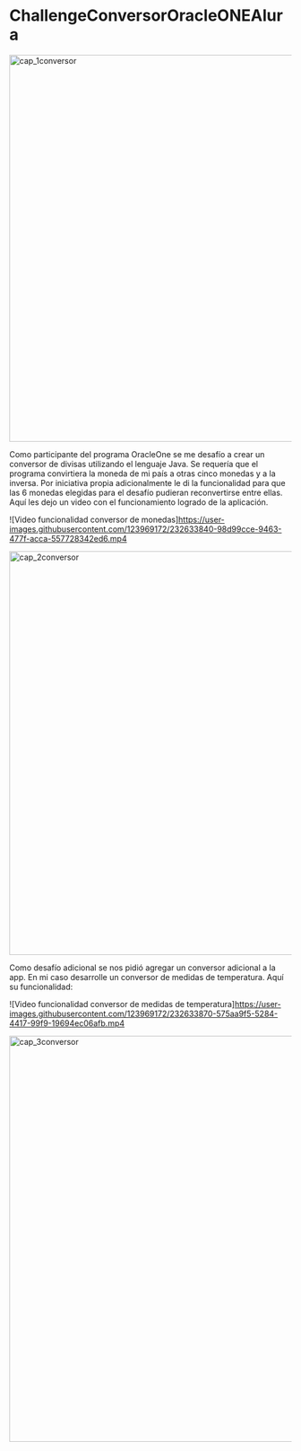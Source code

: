 # ChallengeConversorOracleONEAlura

<img width="689" alt="cap_1conversor" src="https://user-images.githubusercontent.com/123969172/232637290-7b3d1884-0dff-45e6-ae23-370d831af88b.png">

Como participante del programa OracleOne se me desafío a crear un conversor de divisas utilizando el lenguaje Java. 
Se requería que el programa convirtiera la moneda de mi país a otras cinco monedas y a la inversa. Por iniciativa propia adicionalmente le di la funcionalidad para que las 6 monedas elegidas para el desafío pudieran reconvertirse entre ellas. 
Aquí les dejo un video con el funcionamiento logrado de la aplicación.


![Video funcionalidad conversor de monedas]https://user-images.githubusercontent.com/123969172/232633840-98d99cce-9463-477f-acca-557728342ed6.mp4

<img width="719" alt="cap_2conversor" src="https://user-images.githubusercontent.com/123969172/232637317-f5ca770c-b791-4148-8e63-d29e0d717881.png">


Como desafío adicional se nos pidió agregar un conversor adicional a la app. En mi caso desarrolle un conversor de medidas de temperatura.
Aquí su funcionalidad:


![Video funcionalidad conversor de medidas de temperatura]https://user-images.githubusercontent.com/123969172/232633870-575aa9f5-5284-4417-99f9-19694ec06afb.mp4

<img width="723" alt="cap_3conversor" src="https://user-images.githubusercontent.com/123969172/232637330-d8ee994a-22ab-4967-8114-1cc307ae2889.png">


